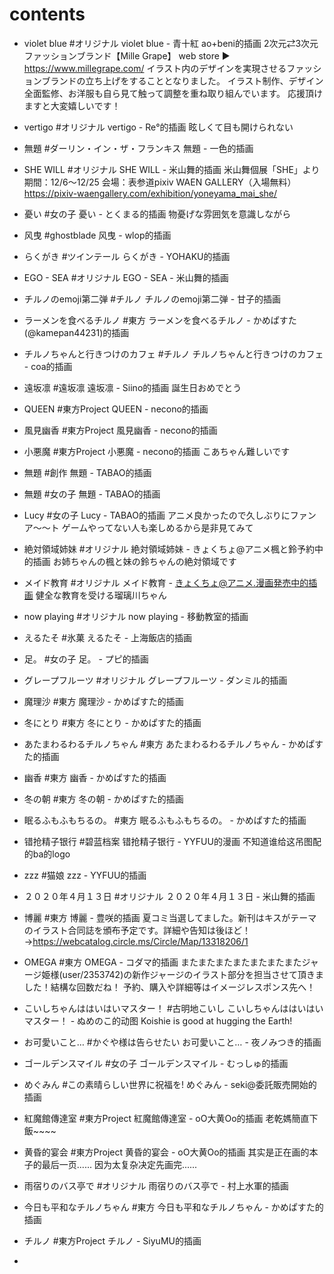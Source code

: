 # contents

- violet blue
#オリジナル violet blue - 青十紅 ao+beni的插画 
2次元⇄3次元ファッションブランド【Mille Grape】
web store ▶︎ https://www.millegrape.com/ 
イラスト内のデザインを実現させるファッションブランドの立ち上げをすることとなりました。 
イラスト制作、デザイン全面監修、お洋服も自ら見て触って調整を重ね取り組んでいます。 
応援頂けますと大変嬉しいです！ 

- vertigo
#オリジナル vertigo - Re°的插画
眩しくて目も開けられない

- 無題
#ダーリン・イン・ザ・フランキス 無題 - 一色的插画

- SHE WILL
#オリジナル SHE WILL - 米山舞的插画
米山舞個展「SHE」より
期間：12/6〜12/25
会場：表参道pixiv WAEN GALLERY（入場無料）
https://pixiv-waengallery.com/exhibition/yoneyama_mai_she/

- 憂い
#女の子 憂い - とくまる的插画
物憂げな雰囲気を意識しながら

- 风曳
#ghostblade 风曳 - wlop的插画

- らくがき
#ツインテール らくがき - YOHAKU的插画

- EGO - SEA
#オリジナル EGO - SEA - 米山舞的插画

- チルノのemoji第二弹
#チルノ チルノのemoji第二弹 - 甘子的插画

- ラーメンを食べるチルノ
#東方 ラーメンを食べるチルノ - かめぱすた(@kamepan44231)的插画

- チルノちゃんと行きつけのカフェ
#チルノ チルノちゃんと行きつけのカフェ - coa的插画

- 遠坂凛
#遠坂凛 遠坂凛 - Siino的插画
誕生日おめでとう

- QUEEN
#東方Project QUEEN - necono的插画

- 風見幽香
#東方Project 風見幽香 - necono的插画

- 小悪魔
#東方Project 小悪魔 - necono的插画
こあちゃん難しいです

- 無題
#創作 無題 - TABAO的插画

- 無題
#女の子 無題 - TABAO的插画

- Lucy
#女の子 Lucy - TABAO的插画
アニメ良かったので久しぶりにファンア～～ト 
ゲームやってない人も楽しめるから是非見てみて

- 絶対領域姉妹
#オリジナル 絶対領域姉妹 - きょくちょ@アニメ楓と鈴予約中的插画
お姉ちゃんの楓と妹の鈴ちゃんの絶対領域です

- メイド教育
#オリジナル メイド教育 - きょくちょ@アニメ.漫画発売中的插画
健全な教育を受ける瑠璃川ちゃん

- now playing
#オリジナル now playing - 移動教室的插画

- えるたそ
#氷菓 えるたそ - 上海飯店的插画

- 足。
#女の子 足。 - プピ的插画

- グレープフルーツ
#オリジナル グレープフルーツ - ダンミル的插画

- 魔理沙
#東方 魔理沙 - かめぱすた的插画

- 冬にとり
#東方 冬にとり - かめぱすた的插画

- あたまわるわるチルノちゃん
#東方 あたまわるわるチルノちゃん - かめぱすた的插画

- 幽香
#東方 幽香 - かめぱすた的插画

- 冬の朝
#東方 冬の朝 - かめぱすた的插画

- 眠るふもふもちるの。
#東方 眠るふもふもちるの。 - かめぱすた的插画

- 错抢精子银行
#碧蓝档案 错抢精子银行 - YYFUU的漫画
不知道谁给这吊图配的ba的logo

- zzz
#猫娘 zzz - YYFUU的插画

- ２０２０年４月１３日
#オリジナル ２０２０年４月１３日 - 米山舞的插画

- 博麗
#東方 博麗 - 豊咲的插画
夏コミ当選してました。新刊はキスがテーマのイラスト合同誌を頒布予定です。詳細や告知は後ほど！
→https://webcatalog.circle.ms/Circle/Map/13318206/1

- OMEGA
#東方 OMEGA - コダマ的插画
またまたまたまたまたまたまたジャージ姫様(user/2353742)の新作ジャージのイラスト部分を担当させて頂きました！結構な回数だね！
予約、購入や詳細等はイメージレスポンス先へ！

- こいしちゃんははいはいマスター！
#古明地こいし こいしちゃんははいはいマスター！ - ぬめのこ的动图
Koishie is good at hugging the Earth!

- お可愛いこと…
#かぐや様は告らせたい お可愛いこと… - 夜ノみつき的插画

- ゴールデンスマイル
#女の子 ゴールデンスマイル - むっしゅ的插画

- めぐみん
#この素晴らしい世界に祝福を! めぐみん - seki@委託販売開始的插画

- 紅魔館傳達室
#東方Project 紅魔館傳達室 - oO大黄Oo的插画
老乾媽簡直下飯~~~~

- 黄昏的宴会
#東方Project 黄昏的宴会 - oO大黄Oo的插画
其实是正在画的本子的最后一页...... 因为太复杂决定先画完......

- 雨宿りのバス亭で
#オリジナル 雨宿りのバス亭で - 村上水軍的插画

- 今日も平和なチルノちゃん
#東方 今日も平和なチルノちゃん - かめぱすた的插画

- チルノ
#東方Project チルノ - SiyuMU的插画

- 
